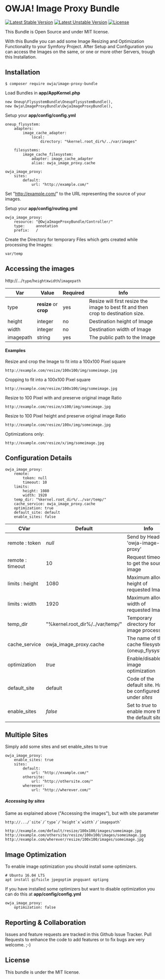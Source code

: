 # OWJA! Image Proxy Bundle

[![Latest Stable Version](https://poser.pugx.org/owja/image-proxy-bundle/v/stable)](https://packagist.org/packages/owja/image-proxy-bundle?format=flat-square) [![Latest Unstable Version](https://poser.pugx.org/owja/image-proxy-bundle/v/unstable)](https://packagist.org/packages/owja/image-proxy-bundle?format=flat-square) [![License](https://poser.pugx.org/owja/image-proxy-bundle/license)](https://packagist.org/packages/owja/image-proxy-bundle?format=flat-square)

This Bundle is Open Source and under MIT license.

With this Bundle you can add some Image Resizing and
Optimization Functionality to your Symfony Project.
After Setup and Configuration you can access the Images
on the same, or one or more other Servers, trough
this Installation.

## Installation

```
$ composer require owja/image-proxy-bundle
```

Load Bundles in **app/AppKernel.php**
```
new Oneup\FlysystemBundle\OneupFlysystemBundle(),
new Owja\ImageProxyBundle\OwjaImageProxyBundle(),
```

Setup your **app/config/config.yml**
```
oneup_flysystem:
    adapters:
        image_cache_adapter:
            local:
                directory: "%kernel.root_dir%/../var/images"

    filesystems:
        image_cache_filesystem:
            adapter: image_cache_adapter
            alias: owja_image_proxy.cache

owja_image_proxy:
    sites:
        default:
            url: "http://example.com/"
```
Set "http://example.com/" to the URL representing the source of your images.

Setup your **app/config/routing.yml**
```
owja_image_proxy:
    resource: "@OwjaImageProxyBundle/Controller/"
    type:     annotation
    prefix:   /
```

Create the Directory for temporary Files which gets created while processing the Images:
```
var/temp
```

## Accessing the images
http://.../`type`/`height`x`width`/`imagepath`

Var | Value | Required | Info
--- | --- | --- | ---
type | **resize** or **crop** | yes | Resize will first resize the image to best fit and then crop to destination size.
height | integer | no | Destination height of Image
width | integer | no | Destination width of Image
imagepath | string | yes | The public path to the Image

#### Examples

Resize and crop the Image to fit into a 100x100 Pixel square

``` http://example.com/resize/100x100/img/someimage.jpg ```

Cropping to fit into a 100x100 Pixel square

``` http://example.com/resize/100x100/img/someimage.jpg ```

Resize to 100 Pixel with and preserve original image Ratio

``` http://example.com/resize/x100/img/someimage.jpg ```

Resize to 100 Pixel height and preserve original image Ratio

``` http://example.com/resize/100x/img/someimage.jpg ```

Optimizations only:

``` http://example.com/resize/x/img/someimage.jpg ```

## Configuration Details

```
owja_image_proxy:
    remote:
        token: null
        timeout: 10
    limits:
        height: 1080
        width: 1920
    temp_dir: "%kernel.root_dir%/../var/temp/"
    cache_service: owja_image_proxy.cache
    optimization: true
    default_site: default
    enable_sites: false
```

CVar | Default | Info
 --- | --- | ---
remote : token | *null* | Send by Header 'owja-image-proxy'
remote : timeout | 10 | Request timeout to get the source image
limits : height | 1080 | Maximum allowed height of requested Image
limits : width | 1920 | Maximum allowed width of requested Image
temp_dir | "%kernel.root_dir%/../var/temp/" | Temporary directory for image processing
cache_service | owja_image_proxy.cache | The name of the cache filesystem (oneup_flysystem)
optimization | *true* | Enable/disable image optimization
default_site | default | Code of the default site. Has to be configured under *sites*
enable_sites | *false* | Set to *true* to enable more than the default site

## Multiple Sites

Simply add some sites and set enable_sites to true

```
owja_image_proxy:
    enable_sites: true
    sites:
        default:
            url: "http://example.com/"
        othersite:
            url: "http://othersite.com/"
        whereever:
            url: "http://wherever.com/"
```

##### Accessing by sites

Same as explained above ("Accessing the images"), but with site parameter

``` http://.../`site`/`type`/`height`x`width`/`imagepath` ```

```
http://example.com/default/resize/100x100/images/someimage.jpg
http://example.com/othersite/resize/100x100/images/someimage.jpg
http://example.com/wherever/resize/100x100/images/someimage.jpg
```

## Image Optimization

To enable image optimization you should install some optimizers. 

```
# Ubuntu 16.04 LTS
apt install gifsicle jpegoptim pngquant optipng
```

If you have installed some optimizers but want to disable
optimization you can do this at **app/config/config.yml**
```
owja_image_proxy:
    optimization: false
```
## Reporting & Collaboration

Issues and feature requests are tracked in this Github Issue Tracker.
Pull Requests to enhance the code to add features or to fix bugs are very welcome. ;-) 

## License

This bundle is under the MIT license. 
